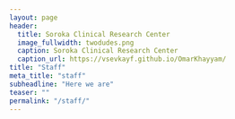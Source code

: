 ```yaml
---
layout: page
header:
  title: Soroka Clinical Research Center
  image_fullwidth: twodudes.png
  caption: Soroka Clinical Research Center
  caption_url: https://vsevkayf.github.io/OmarKhayyam/
title: "Staff"
meta_title: "staff"
subheadline: "Here we are"
teaser: ""
permalink: "/staff/"
---
```

